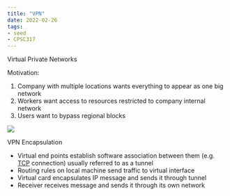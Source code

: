 ```yaml
---
title: "VPN"
date: 2022-02-26
tags:
- seed
- CPSC317
---
```


Virtual Private Networks

Motivation:
1. Company with multiple locations wants everything to appear as one big network
2. Workers want access to resources restricted to company internal network
3. Users want to bypass regional blocks

![](thoughts/images/VPN.jpeg)

VPN Encapsulation
- Virtual end points establish software association between them (e.g. [TCP](thoughts/TCP.md) connection) usually referred to as a tunnel
- Routing rules on local machine send traffic to virtual interface
- Virtual card encapsulates IP message and sends it through tunnel
- Receiver receives message and sends it through its own network